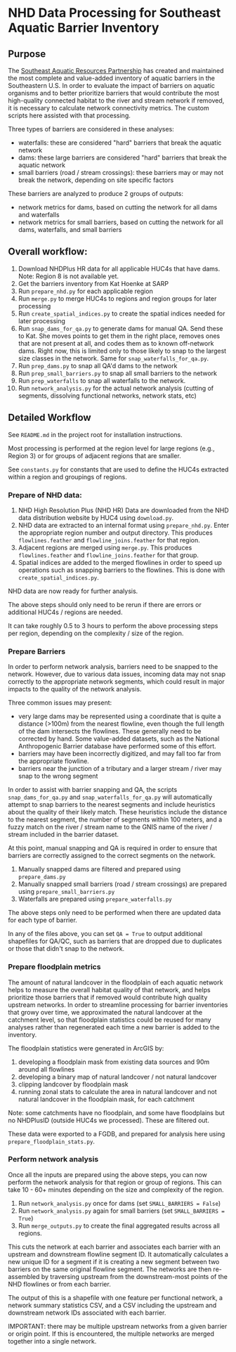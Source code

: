 # NHD Data Processing for Southeast Aquatic Barrier Inventory

## Purpose

The [Southeast Aquatic Resources Partnership](https://southeastaquatics.net) has created and maintained the most complete and value-added inventory of aquatic barriers in the Southeastern U.S. In order to evaluate the impact of barriers on aquatic organisms and to better prioritize barriers that would contribute the most high-quality connected habitat to the river and stream network if removed, it is necessary to calculate network connectivity metrics. The custom scripts here assisted with that processing.

Three types of barriers are considered in these analyses:

-   waterfalls: these are considered "hard" barriers that break the aquatic network
-   dams: these large barriers are considered "hard" barriers that break the aquatic network
-   small barriers (road / stream crossings): these barriers may or may not break the network, depending on site specific factors

These barriers are analyzed to produce 2 groups of outputs:

-   network metrics for dams, based on cutting the network for all dams and waterfalls
-   network metrics for small barriers, based on cutting the network for all dams, waterfalls, and small barriers

## Overall workflow:

1. Download NHDPlus HR data for all applicable HUC4s that have dams. Note: Region 8 is not available yet.
2. Get the barriers inventory from Kat Hoenke at SARP
3. Run `prepare_nhd.py` for each applicable region
4. Run `merge.py` to merge HUC4s to regions and region groups for later processing
5. Run `create_spatial_indices.py` to create the spatial indices needed for later processing
6. Run `snap_dams_for_qa.py` to generate dams for manual QA. Send these to Kat. She moves points to get them in the right place, removes ones that are not present at all, and codes them as to known off-network dams. Right now, this is limited only to those likely to snap to the largest size classes in the network. Same for `snap_waterfalls_for_qa.py`.
7. Run `prep_dams.py` to snap all QA'd dams to the network
8. Run `prep_small_barriers.py` to snap all small barriers to the network
9. Run `prep_waterfalls` to snap all waterfalls to the network.
10. Run `network_analysis.py` for the actual network analysis (cutting of segments, dissolving functional networks, network stats, etc)

## Detailed Workflow

See `README.md` in the project root for installation instructions.

Most processing is performed at the region level for large regions (e.g., Region 3) or for groups of adjacent regions that are smaller.

See `constants.py` for constants that are used to define the HUC4s extracted within a region and groupings of regions.

### Prepare of NHD data:

1. NHD High Resolution Plus (NHD HR) Data are downloaded from the NHD data distribution website by HUC4 using `download.py`.
2. NHD data are extracted to an internal format using `prepare_nhd.py`. Enter the appropriate region number and output directory. This produces `flowlines.feather` and `flowline_joins.feather` for that region.
3. Adjacent regions are merged using `merge.py`. This produces `flowlines.feather` and `flowline_joins.feather` for that group.
4. Spatial indices are added to the merged flowlines in order to speed up operations such as snapping barriers to the flowlines. This is done with `create_spatial_indices.py`.

NHD data are now ready for further analysis.

The above steps should only need to be rerun if there are errors or additional HUC4s / regions are needed.

It can take roughly 0.5 to 3 hours to perform the above processing steps per region, depending on the complexity / size of the region.

### Prepare Barriers

In order to perform network analysis, barriers need to be snapped to the network. However, due to various data issues, incoming data may not snap correctly to the appropriate network segments, which could result in major impacts to the quality of the network analysis.

Three common issues may present:

-   very large dams may be represented using a coordinate that is quite a distance (>100m) from the nearest flowline, even though the full length of the dam intersects the flowlines. These generally need to be corrected by hand. Some value-added datasets, such as the National Anthropogenic Barrier database have performed some of this effort.
-   barriers may have been incorrectly digitized, and may fall too far from the appropriate flowline.
-   barriers near the junction of a tributary and a larger stream / river may snap to the wrong segment

In order to assist with barrier snapping and QA, the scripts `snap_dams_for_qa.py` and `snap_waterfalls_for_qa.py` will automatically attempt to snap barriers to the nearest segments and include heuristics about the quality of their likely match. These heuristics include the distance to the nearest segment, the number of segments within 100 meters, and a fuzzy match on the river / stream name to the GNIS name of the river / stream included in the barrier dataset.

At this point, manual snapping and QA is required in order to ensure that barriers are correctly assigned to the correct segments on the network.

1. Manually snapped dams are filtered and prepared using `prepare_dams.py`
2. Manually snapped small barriers (road / stream crossings) are prepared using `prepare_small_barriers.py`
3. Waterfalls are prepared using `prepare_waterfalls.py`

The above steps only need to be performed when there are updated data for each type of barrier.

In any of the files above, you can set `QA = True` to output additional shapefiles for QA/QC, such as barriers that are dropped due to duplicates or those that didn't snap to the network.

### Prepare floodplain metrics

The amount of natural landcover in the floodplain of each aquatic network helps to measure the overall habitat quality of that network, and helps prioritize those barriers that if removed would contribute high quality upstream networks. In order to streamline processing for barrier inventories that growy over time, we approximated the natural landcover at the catchment level, so that floodplain statistics could be reused for many analyses rather than regenerated each time a new barrier is added to the inventory.

The floodplain statistics were generated in ArcGIS by:

1. developing a floodplain mask from existing data sources and 90m around all flowlines
2. developing a binary map of natural landcover / not natural landcover
3. clipping landcover by floodplain mask
4. running zonal stats to calculate the area in natural landcover and not natural landcover in the floodplain mask, for each catchment

Note: some catchments have no floodplain, and some have floodplains but no NHDPlusID (outside HUC4s we processed). These are filtered out.

These data were exported to a FGDB, and prepared for analysis here using `prepare_floodplain_stats.py`.

### Perform network analysis

Once all the inputs are prepared using the above steps, you can now perform the network analysis for that region or group of regions. This can take 10 - 60+ minutes depending on the size and complexity of the region.

1. Run `network_analysis.py` once for dams (set `SMALL_BARRIERS = False`)
2. Run `network_analysis.py` again for small barriers (set `SMALL_BARRIERS = True`)
3. Run `merge_outputs.py` to create the final aggregated results across all regions.

This cuts the network at each barrier and associates each barrier with an upstream and downstream flowline segment ID. It automatically calculates a new unique ID for a segment if it is creating a new segment between two barriers on the same original flowline segment. The networks are then re-assembled by traversing upstream from the downstream-most points of the NHD flowlines or from each barrier.

The output of this is a shapefile with one feature per functional network, a network summary statistics CSV, and a CSV including the upstream and downstream network IDs associated with each barrier.

IMPORTANT: there may be multiple upstream networks from a given barrier or origin point. If this is encountered, the multiple networks
are merged together into a single network.
